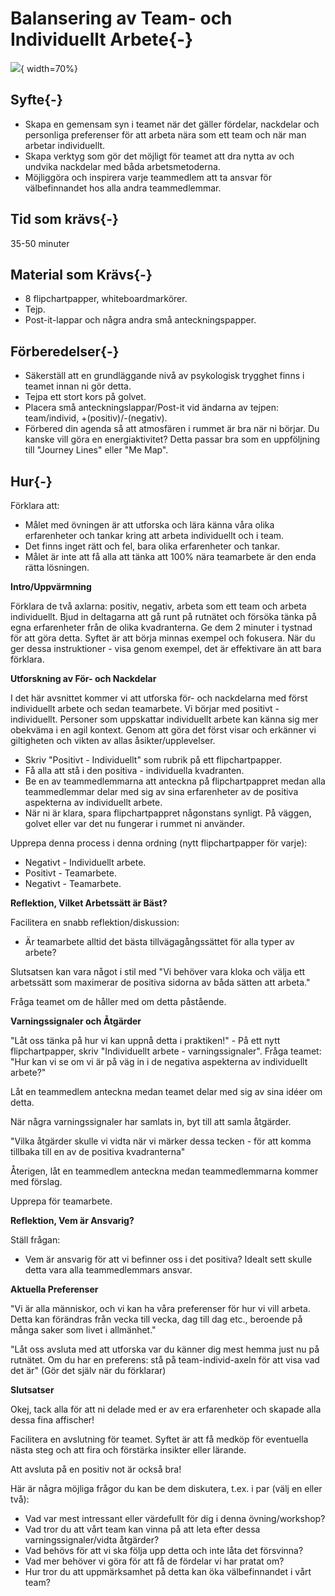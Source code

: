 # Balansering av Team- och Individuellt Arbete{-}
![](images/balance-team-individual.png){ width=70%}

## Syfte{-}
* Skapa en gemensam syn i teamet när det gäller fördelar, nackdelar och personliga preferenser för att arbeta nära som ett team och när man arbetar individuellt.
* Skapa verktyg som gör det möjligt för teamet att dra nytta av och undvika nackdelar med båda arbetsmetoderna.
* Möjliggöra och inspirera varje teammedlem att ta ansvar för välbefinnandet hos alla andra teammedlemmar.

## Tid som krävs{-}
35-50 minuter

## Material som Krävs{-}
* 8 flipchartpapper, whiteboardmarkörer.
* Tejp.
* Post-it-lappar och några andra små anteckningspapper.

## Förberedelser{-}
* Säkerställ att en grundläggande nivå av psykologisk trygghet finns i teamet innan ni gör detta.
* Tejpa ett stort kors på golvet.
* Placera små anteckningslappar/Post-it vid ändarna av tejpen: team/individ, +(positiv)/-(negativ).
* Förbered din agenda så att atmosfären i rummet är bra när ni börjar. Du kanske vill göra en energiaktivitet? Detta passar bra som en uppföljning till "Journey Lines" eller "Me Map".

## Hur{-}
Förklara att:

* Målet med övningen är att utforska och lära känna våra olika erfarenheter och tankar kring att arbeta individuellt och i team.
* Det finns inget rätt och fel, bara olika erfarenheter och tankar.
* Målet är inte att få alla att tänka att 100% nära teamarbete är den enda rätta lösningen.

**Intro/Uppvärmning**

Förklara de två axlarna: positiv, negativ, arbeta som ett team och arbeta individuellt.
Bjud in deltagarna att gå runt på rutnätet och försöka tänka på egna erfarenheter från de olika kvadranterna. Ge dem 2 minuter i tystnad för att göra detta. Syftet är att börja minnas exempel och fokusera. När du ger dessa instruktioner - visa genom exempel, det är effektivare än att bara förklara.

**Utforskning av För- och Nackdelar**

I det här avsnittet kommer vi att utforska för- och nackdelarna med först individuellt arbete och sedan teamarbete. Vi börjar med positivt - individuellt. Personer som uppskattar individuellt arbete kan känna sig mer obekväma i en agil kontext. Genom att göra det först visar och erkänner vi giltigheten och vikten av allas åsikter/upplevelser.

* Skriv "Positivt - Individuellt" som rubrik på ett flipchartpapper.
* Få alla att stå i den positiva - individuella kvadranten.
* Be en av teammedlemmarna att anteckna på flipchartpappret medan alla teammedlemmar delar med sig av sina erfarenheter av de positiva aspekterna av individuellt arbete.
* När ni är klara, spara flipchartpappret någonstans synligt. På väggen, golvet eller var det nu fungerar i rummet ni använder.

Upprepa denna process i denna ordning (nytt flipchartpapper för varje):

* Negativt - Individuellt arbete.
* Positivt - Teamarbete.
* Negativt - Teamarbete.

**Reflektion, Vilket Arbetssätt är Bäst?**

Facilitera en snabb reflektion/diskussion:

* Är teamarbete alltid det bästa tillvägagångssättet för alla typer av arbete?

Slutsatsen kan vara något i stil med "Vi behöver vara kloka och välja ett arbetssätt som maximerar de positiva sidorna av båda sätten att arbeta."

Fråga teamet om de håller med om detta påstående.

**Varningssignaler och Åtgärder**

"Låt oss tänka på hur vi kan uppnå detta i praktiken!" - På ett nytt flipchartpapper, skriv "Individuellt arbete - varningssignaler". Fråga teamet: "Hur kan vi se om vi är på väg in i de negativa aspekterna av individuellt arbete?"

Låt en teammedlem anteckna medan teamet delar med sig av sina idéer om detta.

När några varningssignaler har samlats in, byt till att samla åtgärder.

"Vilka åtgärder skulle vi vidta när vi märker dessa tecken - för att komma tillbaka till en av de positiva kvadranterna"

Återigen, låt en teammedlem anteckna medan teammedlemmarna kommer med förslag.

Upprepa för teamarbete.

**Reflektion, Vem är Ansvarig?**

Ställ frågan:

* Vem är ansvarig för att vi befinner oss i det positiva?
Idealt sett skulle detta vara alla teammedlemmars ansvar.

**Aktuella Preferenser**

"Vi är alla människor, och vi kan ha våra preferenser för hur vi vill arbeta. Detta kan förändras från vecka till vecka, dag till dag etc., beroende på många saker som livet i allmänhet."

"Låt oss avsluta med att utforska var du känner dig mest hemma just nu på rutnätet. Om du har en preferens: stå på team-individ-axeln för att visa vad det är" (Gör det själv när du förklarar)

**Slutsatser**

Okej, tack alla för att ni delade med er av era erfarenheter och skapade alla dessa fina affischer!

Facilitera en avslutning för teamet. Syftet är att få medköp för eventuella nästa steg och att fira och förstärka insikter eller lärande.

Att avsluta på en positiv not är också bra!

Här är några möjliga frågor du kan be dem diskutera, t.ex. i par (välj en eller två):

* Vad var mest intressant eller värdefullt för dig i denna övning/workshop?
* Vad tror du att vårt team kan vinna på att leta efter dessa varningssignaler/vidta åtgärder?
* Vad behövs för att vi ska följa upp detta och inte låta det försvinna?
* Vad mer behöver vi göra för att få de fördelar vi har pratat om?
* Hur tror du att uppmärksamhet på detta kan öka välbefinnandet i vårt team?
